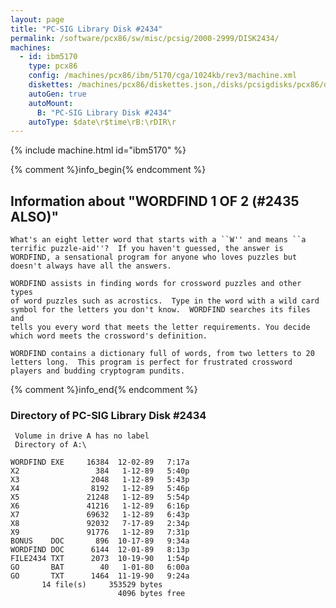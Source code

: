 ```yaml
---
layout: page
title: "PC-SIG Library Disk #2434"
permalink: /software/pcx86/sw/misc/pcsig/2000-2999/DISK2434/
machines:
  - id: ibm5170
    type: pcx86
    config: /machines/pcx86/ibm/5170/cga/1024kb/rev3/machine.xml
    diskettes: /machines/pcx86/diskettes.json,/disks/pcsigdisks/pcx86/diskettes.json
    autoGen: true
    autoMount:
      B: "PC-SIG Library Disk #2434"
    autoType: $date\r$time\rB:\rDIR\r
---
```


{% include machine.html id="ibm5170" %}

{% comment %}info_begin{% endcomment %}

## Information about "WORDFIND 1 OF 2 (#2435 ALSO)"

    What's an eight letter word that starts with a ``W'' and means ``a
    terrific puzzle-aid''?  If you haven't guessed, the answer is
    WORDFIND, a sensational program for anyone who loves puzzles but
    doesn't always have all the answers.
    
    WORDFIND assists in finding words for crossword puzzles and other types
    of word puzzles such as acrostics.  Type in the word with a wild card
    symbol for the letters you don't know.  WORDFIND searches its files and
    tells you every word that meets the letter requirements. You decide
    which word meets the crossword's definition.
    
    WORDFIND contains a dictionary full of words, from two letters to 20
    letters long.  This program is perfect for frustrated crossword
    players and budding cryptogram pundits.
{% comment %}info_end{% endcomment %}


### Directory of PC-SIG Library Disk #2434

     Volume in drive A has no label
     Directory of A:\

    WORDFIND EXE     16384  12-02-89   7:17a
    X2                 384   1-12-89   5:40p
    X3                2048   1-12-89   5:43p
    X4                8192   1-12-89   5:46p
    X5               21248   1-12-89   5:54p
    X6               41216   1-12-89   6:16p
    X7               69632   1-12-89   6:43p
    X8               92032   7-17-89   2:34p
    X9               91776   1-12-89   7:31p
    BONUS    DOC       896  10-17-89   9:34a
    WORDFIND DOC      6144  12-01-89   8:13p
    FILE2434 TXT      2073  10-19-90   1:54p
    GO       BAT        40   1-01-80   6:00a
    GO       TXT      1464  11-19-90   9:24a
           14 file(s)     353529 bytes
                            4096 bytes free
